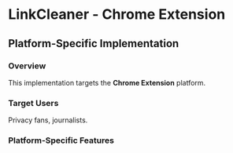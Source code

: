 # LinkCleaner - Chrome Extension

## Platform-Specific Implementation

### Overview
This implementation targets the **Chrome Extension** platform.

### Target Users
Privacy fans, journalists.

### Platform-Specific Features
